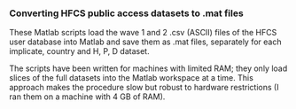 ### Converting HFCS public access datasets to .mat files

These Matlab scripts load the wave 1 and 2 .csv (ASCII) files of the HFCS user database into Matlab and save them as .mat files, separately for each implicate, country and H, P, D dataset.

The scripts have been written for machines with limited RAM; they only load slices of the full datasets into the Matlab workspace at a time. This approach makes the procedure slow but robust to hardware restrictions (I ran them on a machine with 4 GB of RAM).